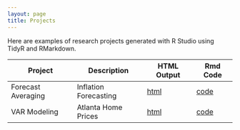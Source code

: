 ```yaml
---
layout: page
title: Projects
---
```


Here are examples of research projects generated with R Studio using TidyR and RMarkdown.

Project | Description | HTML Output | Rmd Code
--- | --- | --- | ---
Forecast Averaging | Inflation Forecasting | [html](https://lindseykirkland.github.io/Forecast_Averaging.html) | [code](https://github.com/LindseyKirkland/R_Studio/blob/main/Forecast_Averaging.Rmd)
VAR Modeling | Atlanta Home Prices | [html](https://lindseykirkland.github.io/VARcode.html) | [code](https://github.com/LindseyKirkland/VARproject/blob/main/VARcode.Rmd)
